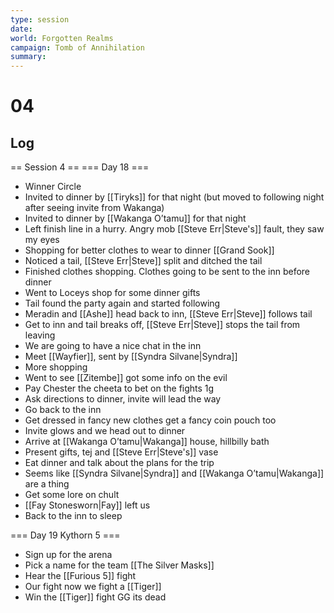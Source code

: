 ```yaml
---
type: session
date:
world: Forgotten Realms
campaign: Tomb of Annihilation
summary:
---
```


# 04

## Log
== Session 4 ==
=== Day 18 ===
* Winner Circle
* Invited to dinner by [[Tiryks]] for that night (but moved to following night after seeing invite from Wakanga)
* Invited to dinner by [[Wakanga O’tamu]] for that night 
* Left finish line in a hurry. Angry mob [[Steve Err|Steve's]] fault, they saw my eyes
* Shopping for better clothes to wear to dinner [[Grand Sook]]
* Noticed a tail, [[Steve Err|Steve]] split and ditched the tail
* Finished clothes shopping. Clothes going to be sent to the inn before dinner
* Went to Loceys shop for some dinner gifts 
* Tail found the party again and started following  
* Meradin and [[Ashe]] head back to inn, [[Steve Err|Steve]] follows tail
* Get to inn and tail breaks off, [[Steve Err|Steve]] stops the tail from leaving 
* We are going to have a nice chat in the inn
* Meet [[Wayfier]], sent by [[Syndra Silvane|Syndra]] 
* More shopping
* Went to see [[Zitembe]] got some info on the evil 
* Pay Chester the cheeta to bet on the fights 1g
* Ask directions to dinner, invite will lead the way
* Go back to the inn 
* Get dressed in fancy new clothes get a fancy coin pouch too
* Invite glows and we head out to dinner
* Arrive at [[Wakanga O’tamu|Wakanga]] house, hillbilly bath 
* Present gifts, tej and [[Steve Err|Steve's]] vase
* Eat dinner and talk about the plans for the trip
* Seems like [[Syndra Silvane|Syndra]] and [[Wakanga O’tamu|Wakanga]] are a thing
* Get some lore on chult
* [[Fay Stonesworn|Fay]] left us 
* Back to the inn to sleep

=== Day 19 Kythorn 5 ===
* Sign up for the arena
* Pick a name for the team [[The Silver Masks]]
* Hear the [[Furious 5]]  fight 
* Our fight now we fight a [[Tiger]]
* Win the [[Tiger]] fight GG its dead
